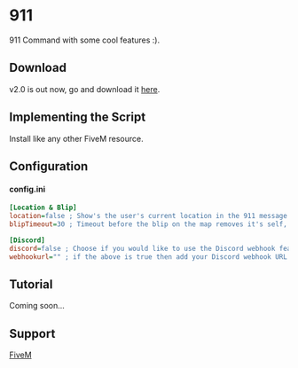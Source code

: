 # 911
911 Command with some cool features :).

## Download
v2.0 is out now, go and download it [here](https://github.com/ChezzaGB/911/releases/tag/v.2.0).

## Implementing the Script
Install like any other FiveM resource.

## Configuration 
#### config.ini
```ini 
[Location & Blip]
location=false ; Show's the user's current location in the 911 message and creates a blip on the map, toggle it on and off with true or false
blipTimeout=30 ; Timeout before the blip on the map removes it's self, in seconds (ex. 30 = 30 seconds)

[Discord]
discord=false ; Choose if you would like to use the Discord webhook feature, toggle it on and off with true or false
webhookurl="" ; if the above is true then add your Discord webhook URL here.
```

## Tutorial
Coming soon...

## Support
[FiveM](https://forum.cfx.re/t/release-simple-911-command-with-location-map-blip-discord-webhook/303775)
